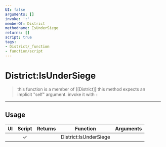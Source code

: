 ```yaml
---
UI: false
arguments: []
invoke: ':'
memberOf: District
methodname: IsUnderSiege
returns: []
script: true
tags:
- District/_function
- function/script
---
```

# District:IsUnderSiege
> this function is a member of [[District]]
> this method expects an implicit "self" argument. invoke it with `:`
-----
## Usage
|  UI | Script | Returns | Function | Arguments |
|:---:|:------:|-------:|:--------:|:---------|
| |✓||District:IsUnderSiege||
